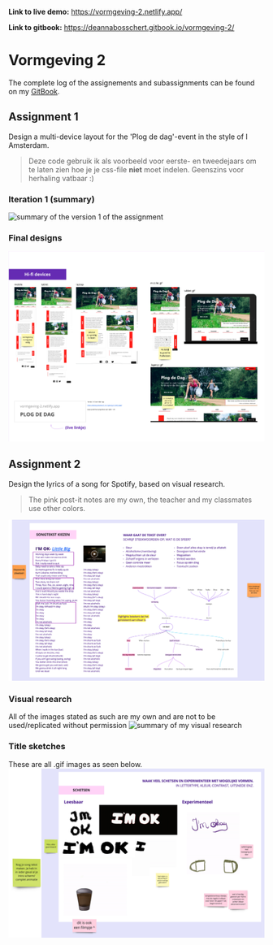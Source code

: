 **Link to live demo:** https://vormgeving-2.netlify.app/

**Link to gitbook:** https://deannabosschert.gitbook.io/vormgeving-2/


# Vormgeving 2

The complete log of the assignements and subassignments can be found on my [GitBook](https://deannabosschert.gitbook.io/vormgeving-2/).
## Assignment 1
Design a multi-device layout for the 'Plog de dag'-event in the style of I Amsterdam.

> Deze code gebruik ik als voorbeeld voor eerste- en tweedejaars om te laten zien hoe je je css-file **niet** moet indelen. Geenszins voor herhaling vatbaar :)

### Iteration 1 (summary)
![summary of the version 1 of the assignment](https://github.com/deannabosschert/vormgeving_2/blob/master/src/assets/img/assignment_milestones/assignment_1.jpg)

### Final designs
![summary of the final designs per viewport or device](https://github.com/deannabosschert/vormgeving_2/blob/master/src/assets/img/assignment_milestones/assignment_1_devices.jpg)

## Assignment 2
Design the lyrics of a song for Spotify, based on visual research.

> The pink post-it notes are my own, the teacher and my classmates use other colors.

![summary of my song lyric analysis](https://github.com/deannabosschert/vormgeving_2/blob/master/src/assets/img/assignment_milestones/songtekst.jpg)

### Visual research
All of the images stated as such are my own and are not to be used/replicated without permission
![summary of my visual research](https://github.com/deannabosschert/vormgeving_2/blob/master/src/assets/img/assignment_milestones/visual_research.jpg)

### Title sketches
These are all .gif images as seen below.
![summary of my title sketches](https://github.com/deannabosschert/vormgeving_2/blob/master/src/assets/img/assignment_milestones/schetsen.jpg)
